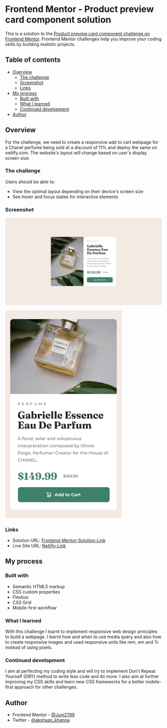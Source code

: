 # Frontend Mentor - Product preview card component solution

This is a solution to the [Product preview card component challenge on Frontend Mentor](https://www.frontendmentor.io/challenges/product-preview-card-component-GO7UmttRfa). Frontend Mentor challenges help you improve your coding skills by building realistic projects.

## Table of contents

- [Overview](#overview)
  - [The challenge](#the-challenge)
  - [Screenshot](#screenshot)
  - [Links](#links)
- [My process](#my-process)
  - [Built with](#built-with)
  - [What I learned](#what-i-learned)
  - [Continued development](#continued-development)
- [Author](#author)

## Overview

For the challenge, we need to create a responsive add to cart webpage for a
Chanel perfume being sold at a discount of 11% and deploy the same on netlify.com.
The website's layout will change based on user's display screen size.

### The challenge

Users should be able to:

- View the optimal layout depending on their device's screen size
- See hover and focus states for interactive elements

### Screenshot

![desktop-design](./design/desktop-design.jpg)

![mobile-design](./design/mobile-design.jpg)

### Links

- Solution URL: [Frontend-Mentor-Solution-Link](https://www.frontendmentor.io/solutions/product-preview-card-component-xCWUUfuFHb)
- Live Site URL: [Netlify-Link](https://charming-mochi-6c41fa.netlify.app/)

## My process

### Built with

- Semantic HTML5 markup
- CSS custom properties
- Flexbox
- CSS Grid
- Mobile-first workflow

### What I learned

With this challenge I learnt to implement responsive web design principles to build a webpage.
I learnt how and when to use media query and also how to create responsive images and used responsive units like rem, em and %
instead of using pixels.

### Continued development

I aim at perfecting my coding style and will try to implement Don't Repeat Yourself (DRY) method to write less code and do more.
I also aim at further improving my CSS skills and learn new CSS frameworks for a better mobile-first approach for other challenges.

## Author

- Frontend Mentor - [@Juni2799](https://www.frontendmentor.io/profile/Juni2799)
- Twitter - [@akshaan_khanna](https://www.twitter.com/akshaan_khanna)
